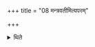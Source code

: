 +++
title = "08 मन्त्रवतीमित्यपरम्"

+++

<details><summary>थिते</summary>

मन्त्रवतीमित्यपरम् ८
</details>
